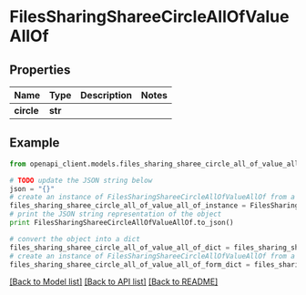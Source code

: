 # FilesSharingShareeCircleAllOfValueAllOf


## Properties
Name | Type | Description | Notes
------------ | ------------- | ------------- | -------------
**circle** | **str** |  | 

## Example

```python
from openapi_client.models.files_sharing_sharee_circle_all_of_value_all_of import FilesSharingShareeCircleAllOfValueAllOf

# TODO update the JSON string below
json = "{}"
# create an instance of FilesSharingShareeCircleAllOfValueAllOf from a JSON string
files_sharing_sharee_circle_all_of_value_all_of_instance = FilesSharingShareeCircleAllOfValueAllOf.from_json(json)
# print the JSON string representation of the object
print FilesSharingShareeCircleAllOfValueAllOf.to_json()

# convert the object into a dict
files_sharing_sharee_circle_all_of_value_all_of_dict = files_sharing_sharee_circle_all_of_value_all_of_instance.to_dict()
# create an instance of FilesSharingShareeCircleAllOfValueAllOf from a dict
files_sharing_sharee_circle_all_of_value_all_of_form_dict = files_sharing_sharee_circle_all_of_value_all_of.from_dict(files_sharing_sharee_circle_all_of_value_all_of_dict)
```
[[Back to Model list]](../README.md#documentation-for-models) [[Back to API list]](../README.md#documentation-for-api-endpoints) [[Back to README]](../README.md)


